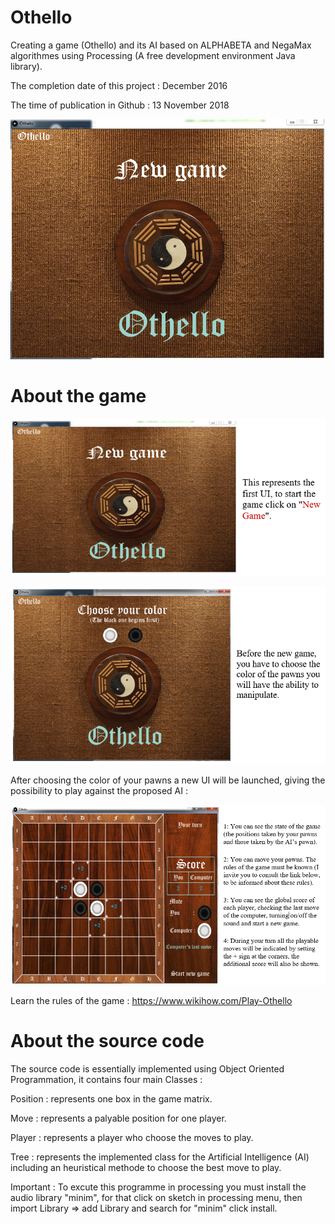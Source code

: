 # Othello
Creating a game (Othello) and its AI based on ALPHABETA and NegaMax algorithmes using Processing (A free development environment Java library).

The completion date of this project : December 2016

The time of publication in Github : 13 November 2018

![alt text](https://github.com/CHEREF-Mehdi/Othello/blob/master/ReadMeImages/start.png)

# About the game

![alt text](https://github.com/CHEREF-Mehdi/Othello/blob/master/ReadMeImages/start-HU.png)

![alt text](https://github.com/CHEREF-Mehdi/Othello/blob/master/ReadMeImages/ChooseColor-HU.PNG)

After choosing the color of your pawns a new UI will be launched, giving the possibility to play against the proposed AI :

![alt text](https://github.com/CHEREF-Mehdi/Othello/blob/master/ReadMeImages/Play-HU.PNG)

Learn the rules of the game : https://www.wikihow.com/Play-Othello

# About the source code

The source code is essentially implemented using Object Oriented Programmation, it contains four main Classes :

Position : represents one box in the game matrix.

Move 	 : represents a palyable position for one player.

Player	 : represents a player who choose the moves to play.

Tree	 : represents the implemented class for the Artificial Intelligence (AI) including an heuristical methode to choose the best move to play.


Important : To excute this programme in processing you must install the audio library "minim", for that click on sketch in processing menu, then import Library => add Library and search for "minim" click install. 


